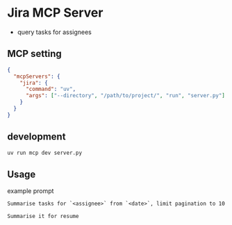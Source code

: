 # Jira MCP Server

- query tasks for assignees

## MCP setting

```json
{
  "mcpServers": {
    "jira": {
      "command": "uv",
      "args": ["--directory", "/path/to/project/", "run", "server.py"]
    }
  }
}
```

## development

```bash
uv run mcp dev server.py
```

## Usage

example prompt

```txt
Summarise tasks for `<assignee>` from `<date>`, limit pagination to 10 pages.

Summarise it for resume
```
